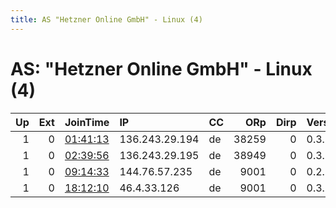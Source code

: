 ```yaml
---
title: AS "Hetzner Online GmbH" - Linux (4)
---
```


# AS: "Hetzner Online GmbH" - Linux (4)

|   Up |   Ext | JoinTime                                                                                            | IP             | CC   |   ORp |   Dirp | Version   | Contact   | Nickname      |   eFamMembers |
|-----:|------:|:----------------------------------------------------------------------------------------------------|:---------------|:-----|------:|-------:|:----------|:----------|:--------------|--------------:|
|    1 |     0 | [01:41:13](https://metrics.torproject.org/rs.html#details/4B08CD3CB95E2688F7EA0C2D763A5E1798037367) | 136.243.29.194 | de   | 38259 |      0 | 0.3.3.6   | None      | Unnamed       |             1 |
|    1 |     0 | [02:39:56](https://metrics.torproject.org/rs.html#details/FADC37074C63D62C8585EF0660732BCB0C6C648D) | 136.243.29.195 | de   | 38949 |      0 | 0.3.3.6   | None      | Unnamed       |             1 |
|    1 |     0 | [09:14:33](https://metrics.torproject.org/rs.html#details/BA950B0B5FB7A571B1487AFED3FC62D4E09FD61E) | 144.76.57.235  | de   |  9001 |      0 | 0.2.9.14  | None      | Unnamed       |             1 |
|    1 |     0 | [18:12:10](https://metrics.torproject.org/rs.html#details/1FE85CAC924260BE89F64A14017D514C2C4ED3AE) | 46.4.33.126    | de   |  9001 |      0 | 0.3.1.10  | None      | hacktheplanet |             1 |
